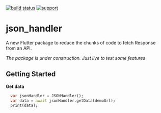 [![build status](https://img.shields.io/travis/flutterchina/dio/vm.svg?style=flat-square)](https://travis-ci.org/flutterchina/dio)
[![support](https://img.shields.io/badge/platform-flutter%7Cflutter%20web%7Cdart%20vm-ff69b4.svg?style=flat-square)](https://github.com/flutterchina/dio)

# json_handler

A new Flutter package to reduce the chunks of code to fetch Response from an API.

*The package is under construction. Just live to test some features*

## Getting Started

**Get data**
```dart
  var jsonHandler = JSONHandler();
  var data = await jsonHandler.getData(demoUrl);
  print(data);
```



